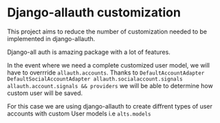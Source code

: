 # Django-allauth customization

This project aims to reduce the number of customization needed to be implemented in django-allauth.

Django-all auth is amazing package with a lot of features.

In the event where we need a complete customized user model, we will have to overrride ```allauth.accounts```.
Thanks to ```DefaultAccountAdapter DefaultSocialAccountAdapter allauth.socialaccount.signals```
```allauth.account.signals && providers``` we will be able to determine how custom user will be saved.

 For this case we are using django-allauth to create diffrent types of user accounts with custom User models 
 i.e ```alts.models```
